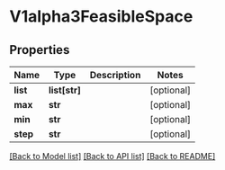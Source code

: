 # V1alpha3FeasibleSpace

## Properties
Name | Type | Description | Notes
------------ | ------------- | ------------- | -------------
**list** | **list[str]** |  | [optional] 
**max** | **str** |  | [optional] 
**min** | **str** |  | [optional] 
**step** | **str** |  | [optional] 

[[Back to Model list]](../README.md#documentation-for-models) [[Back to API list]](../README.md#documentation-for-api-endpoints) [[Back to README]](../README.md)


